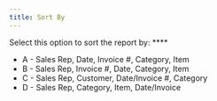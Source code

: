 ```yaml
---
title: Sort By
---
```



Select this option to sort the report by: ****

- A - Sales Rep,  Date, Invoice #, Category, Item
- B - Sales Rep,  Invoice #, Date, Category, Item
- C - Sales Rep,  Customer, Date/Invoice #, Category
- D - Sales Rep,  Category, Item, Date/Invoice

